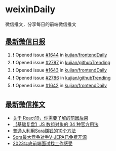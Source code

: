 # weixinDaily
微信推文，分享每日的前端微信推文

## [最新微信日报](https://github.com/kujian/weixinDaily/issues)

<!--START_SECTION:activity-->
1. ❗ Opened issue [#1644](https://github.com/kujian/frontendDaily/issues/1644) in [kujian/frontendDaily](https://github.com/kujian/frontendDaily)
2. ❗ Opened issue [#2787](https://github.com/kujian/githubTrending/issues/2787) in [kujian/githubTrending](https://github.com/kujian/githubTrending)
3. ❗ Opened issue [#1643](https://github.com/kujian/frontendDaily/issues/1643) in [kujian/frontendDaily](https://github.com/kujian/frontendDaily)
4. ❗ Opened issue [#2786](https://github.com/kujian/githubTrending/issues/2786) in [kujian/githubTrending](https://github.com/kujian/githubTrending)
5. ❗ Opened issue [#1642](https://github.com/kujian/frontendDaily/issues/1642) in [kujian/frontendDaily](https://github.com/kujian/frontendDaily)
<!--END_SECTION:activity-->


## [最新微信推文](https://weixin.qdkfweb.cn/)

<!-- BLOG-POST-LIST:START -->
- [关于 React19，你需要了解的前因后果](https://weixin.qdkfweb.cn/40512.html)
- [【基础复盘】JS 数组对象的 34 种官方用法](https://weixin.qdkfweb.cn/40545.html)
- [普通人利用Sora赚钱的10个方法](https://weixin.qdkfweb.cn/40503.html)
- [Sora最大竞争对手V-JEPA已免费开源](https://weixin.qdkfweb.cn/40504.html)
- [2023年底前端面试找工作感受](https://weixin.qdkfweb.cn/40497.html)
<!-- BLOG-POST-LIST:END -->